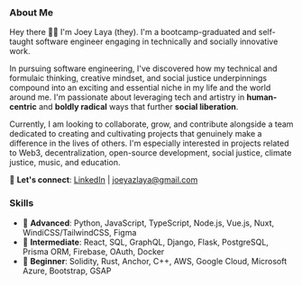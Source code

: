### About Me
Hey there 👋🏽 I'm Joey Laya (they). I'm a bootcamp-graduated and self-taught software engineer engaging in technically and socially innovative work.

In pursuing software engineering, I've discovered how my technical and formulaic thinking, creative mindset, and social justice underpinnings compound into an exciting and essential niche in my life and the world around me. I'm passionate about leveraging tech and artistry in **human-centric** and **boldly radical** ways that further **social liberation**. 

Currently, I am looking to collaborate, grow, and contribute alongside a team dedicated to creating and cultivating projects that genuinely make a difference in the lives of others. I'm especially interested in projects related to Web3, decentralization, open-source development, social justice, climate justice, music, and education.

💬 **Let's connect**: [LinkedIn](https://www.linkedin.com/in/joeylaya/) | joeyazlaya@gmail.com

### Skills
- 🌳 **Advanced**: Python, JavaScript, TypeScript, Node.js, Vue.js, Nuxt, WindiCSS/TailwindCSS, Figma </br>
- 🌿 **Intermediate**: React, SQL, GraphQL, Django, Flask, PostgreSQL, Prisma ORM, Firebase, OAuth, Docker </br>
- 🌱 **Beginner**: Solidity, Rust, Anchor, C++, AWS, Google Cloud, Microsoft Azure, Bootstrap, GSAP
